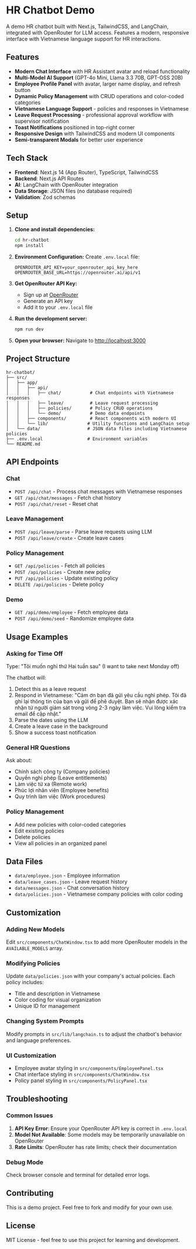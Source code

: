 # HR Chatbot Demo

A demo HR chatbot built with Next.js, TailwindCSS, and LangChain, integrated with OpenRouter for LLM access. Features a modern, responsive interface with Vietnamese language support for HR interactions.

## Features

- **Modern Chat Interface** with HR Assistant avatar and reload functionality
- **Multi-Model AI Support** (GPT-4o Mini, Llama 3.3 70B, GPT-OSS 20B)
- **Employee Profile Panel** with avatar, larger name display, and refresh button
- **Dynamic Policy Management** with CRUD operations and color-coded categories
- **Vietnamese Language Support** - policies and responses in Vietnamese
- **Leave Request Processing** - professional approval workflow with supervisor notification
- **Toast Notifications** positioned in top-right corner
- **Responsive Design** with TailwindCSS and modern UI components
- **Semi-transparent Modals** for better user experience

## Tech Stack

- **Frontend**: Next.js 14 (App Router), TypeScript, TailwindCSS
- **Backend**: Next.js API Routes
- **AI**: LangChain with OpenRouter integration
- **Data Storage**: JSON files (no database required)
- **Validation**: Zod schemas

## Setup

1. **Clone and install dependencies:**

   ```bash
   cd hr-chatbot
   npm install
   ```

2. **Environment Configuration:**
   Create `.env.local` file:

   ```env
   OPENROUTER_API_KEY=your_openrouter_api_key_here
   OPENROUTER_BASE_URL=https://openrouter.ai/api/v1
   ```

3. **Get OpenRouter API Key:**

   - Sign up at [OpenRouter](https://openrouter.ai/)
   - Generate an API key
   - Add it to your `.env.local` file

4. **Run the development server:**

   ```bash
   npm run dev
   ```

5. **Open your browser:**
   Navigate to [http://localhost:3000](http://localhost:3000)

## Project Structure

```
hr-chatbot/
├── src/
│   ├── app/
│   │   ├── api/
│   │   │   ├── chat/           # Chat endpoints with Vietnamese responses
│   │   │   ├── leave/          # Leave request processing
│   │   │   ├── policies/       # Policy CRUD operations
│   │   │   └── demo/           # Demo data endpoints
│   │   ├── components/         # React components with modern UI
│   │   └── lib/               # Utility functions and LangChain setup
│   └── data/                  # JSON data files including Vietnamese policies
├── .env.local                 # Environment variables
└── README.md
```

## API Endpoints

### Chat

- `POST /api/chat` - Process chat messages with Vietnamese responses
- `GET /api/chat/messages` - Fetch chat history
- `POST /api/chat/reset` - Reset chat

### Leave Management

- `POST /api/leave/parse` - Parse leave requests using LLM
- `POST /api/leave/create` - Create leave cases

### Policy Management

- `GET /api/policies` - Fetch all policies
- `POST /api/policies` - Create new policy
- `PUT /api/policies` - Update existing policy
- `DELETE /api/policies` - Delete policy

### Demo

- `GET /api/demo/employee` - Fetch employee data
- `POST /api/demo/seed` - Randomize employee data

## Usage Examples

### Asking for Time Off

Type: "Tôi muốn nghỉ thứ Hai tuần sau" (I want to take next Monday off)

The chatbot will:

1. Detect this as a leave request
2. Respond in Vietnamese: "Cảm ơn bạn đã gửi yêu cầu nghỉ phép. Tôi đã ghi lại thông tin của bạn và gửi để phê duyệt. Bạn sẽ nhận được xác nhận từ người giám sát trong vòng 2-3 ngày làm việc. Vui lòng kiểm tra email để cập nhật."
3. Parse the dates using the LLM
4. Create a leave case in the background
5. Show a success toast notification

### General HR Questions

Ask about:

- Chính sách công ty (Company policies)
- Quyền nghỉ phép (Leave entitlements)
- Làm việc từ xa (Remote work)
- Phúc lợi nhân viên (Employee benefits)
- Quy trình làm việc (Work procedures)

### Policy Management

- Add new policies with color-coded categories
- Edit existing policies
- Delete policies
- View all policies in an organized panel

## Data Files

- `data/employee.json` - Employee information
- `data/leave_cases.json` - Leave request history
- `data/messages.json` - Chat conversation history
- `data/policies.json` - Vietnamese company policies with color coding

## Customization

### Adding New Models

Edit `src/components/ChatWindow.tsx` to add more OpenRouter models in the `AVAILABLE_MODELS` array.

### Modifying Policies

Update `data/policies.json` with your company's actual policies. Each policy includes:

- Title and description in Vietnamese
- Color coding for visual organization
- Unique ID for management

### Changing System Prompts

Modify prompts in `src/lib/langchain.ts` to adjust the chatbot's behavior and language preferences.

### UI Customization

- Employee avatar styling in `src/components/EmployeePanel.tsx`
- Chat interface styling in `src/components/ChatWindow.tsx`
- Policy panel styling in `src/components/PolicyPanel.tsx`

## Troubleshooting

### Common Issues

1. **API Key Error**: Ensure your OpenRouter API key is correct in `.env.local`
2. **Model Not Available**: Some models may be temporarily unavailable on OpenRouter
3. **Rate Limits**: OpenRouter has rate limits; check their documentation

### Debug Mode

Check browser console and terminal for detailed error logs.

## Contributing

This is a demo project. Feel free to fork and modify for your own use.

## License

MIT License - feel free to use this project for learning and development.
